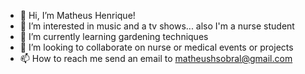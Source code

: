 - 👋 Hi, I’m Matheus Henrique!
- 👀 I’m interested in music and a tv shows... also  I'm a nurse student
- 🌱 I’m currently learning gardening techniques
- 💞️ I’m looking to collaborate on nurse or medical events or projects
- 📫 How to reach me send an email to matheushsobral@gmail.com
